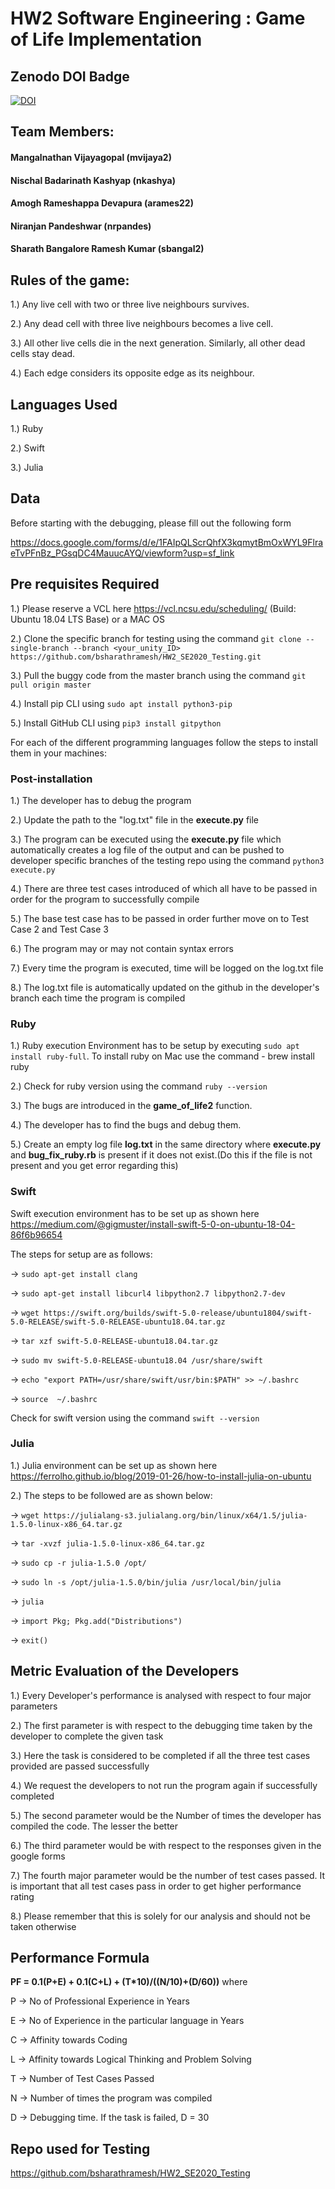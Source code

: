 # HW2 Software Engineering : Game of Life Implementation

## Zenodo DOI Badge
[![DOI](https://zenodo.org/badge/289782467.svg)](https://zenodo.org/badge/latestdoi/289782467)

## Team Members:

#### Mangalnathan Vijayagopal (mvijaya2)

#### Nischal Badarinath Kashyap (nkashya)

#### Amogh Rameshappa Devapura (arames22)

#### Niranjan Pandeshwar (nrpandes)

#### Sharath Bangalore Ramesh Kumar (sbangal2)

## Rules of the game:

1.) Any live cell with two or three live neighbours survives.


2.) Any dead cell with three live neighbours becomes a live cell.


3.) All other live cells die in the next generation. Similarly, all other dead cells stay dead.


4.) Each edge considers its opposite edge as its neighbour.


## Languages Used

1.) Ruby


2.) Swift


3.) Julia


## Data 
Before starting with the debugging, please fill out the following form

https://docs.google.com/forms/d/e/1FAIpQLScrQhfX3kqmytBmOxWYL9FlraeTvPFnBz_PGsqDC4MauucAYQ/viewform?usp=sf_link


## Pre requisites Required 

1.) Please reserve a VCL here https://vcl.ncsu.edu/scheduling/ (Build: Ubuntu 18.04 LTS Base) or a MAC OS


2.) Clone the specific branch for testing using the command `git clone --single-branch --branch <your_unity_ID> https://github.com/bsharathramesh/HW2_SE2020_Testing.git`


3.) Pull the buggy code from the master branch using the command `git pull origin master`


4.) Install pip CLI using `sudo apt install python3-pip`


5.) Install GitHub CLI using `pip3 install gitpython`


For each of the different programming languages follow the steps to install them in your machines:


### Post-installation

1.) The developer has to debug the program


2.) Update the path to the "log.txt" file in the **execute.py** file


3.) The program can be executed using the **execute.py** file which automatically creates a log file of the output and can be pushed to developer specific branches of the testing repo using the command `python3 execute.py`


4.) There are three test cases introduced of which all have to be passed in order for the program to successfully compile


5.) The base test case has to be passed in order further move on to Test Case 2 and Test Case 3


6.) The program may or may not contain syntax errors


7.) Every time the program is executed, time will be logged on the log.txt file


8.) The log.txt file is automatically updated on the github in the developer's branch each time the program is compiled





### Ruby

1.) Ruby execution Environment has to be setup by executing `sudo apt install ruby-full`. To install ruby on Mac use the command - brew install ruby


2.) Check for ruby version using the command `ruby --version`


3.) The bugs are introduced in the **game_of_life2** function.


4.) The developer has to find the bugs and debug them.


5.) Create an empty log file **log.txt** in the same directory where **execute.py** and **bug_fix_ruby.rb** is present if it does not exist.(Do this if the file is not present and you get error regarding this)


### Swift

Swift execution environment has to be set up as shown here https://medium.com/@gigmuster/install-swift-5-0-on-ubuntu-18-04-86f6b96654


The steps for setup are as follows:


-> `sudo apt-get install clang`


-> `sudo apt-get install libcurl4 libpython2.7 libpython2.7-dev`


-> `wget https://swift.org/builds/swift-5.0-release/ubuntu1804/swift-5.0-RELEASE/swift-5.0-RELEASE-ubuntu18.04.tar.gz`


-> `tar xzf swift-5.0-RELEASE-ubuntu18.04.tar.gz`


-> `sudo mv swift-5.0-RELEASE-ubuntu18.04 /usr/share/swift`


-> `echo "export PATH=/usr/share/swift/usr/bin:$PATH" >> ~/.bashrc`


-> `source  ~/.bashrc`


Check for swift version using the command `swift --version`


### Julia

1.) Julia environment can be set up as shown here https://ferrolho.github.io/blog/2019-01-26/how-to-install-julia-on-ubuntu


2.) The steps to be followed are as shown below:

-> `wget https://julialang-s3.julialang.org/bin/linux/x64/1.5/julia-1.5.0-linux-x86_64.tar.gz`


-> `tar -xvzf julia-1.5.0-linux-x86_64.tar.gz`


-> `sudo cp -r julia-1.5.0 /opt/`


-> `sudo ln -s /opt/julia-1.5.0/bin/julia /usr/local/bin/julia`


-> `julia`


-> `import Pkg; Pkg.add("Distributions")`


-> `exit()`

## Metric Evaluation of the Developers

1.) Every Developer's performance is analysed with respect to four major parameters


2.) The first parameter is with respect to the debugging time taken by the developer to complete the given task


3.) Here the task is considered to be completed if all the three test cases provided are passed successfully


4.) We request the developers to not run the program again if successfully completed


5.) The second parameter would be the Number of times the developer has compiled the code. The lesser the better


6.) The third parameter would be with respect to the responses given in the google forms


7.) The fourth major parameter would be the number of test cases passed. It is important that all test cases pass in order to get higher performance rating


8.) Please remember that this is solely for our analysis and should not be taken otherwise


## Performance Formula

**PF = 0.1(P+E) + 0.1(C+L) + (T*10)/((N/10)+(D/60))**
where

P -> No of Professional Experience in Years

E -> No of Experience in the particular language in Years

C -> Affinity towards Coding

L -> Affinity towards Logical Thinking and Problem Solving

T -> Number of Test Cases Passed

N -> Number of times the program was compiled

D -> Debugging time. If the task is failed, D = 30

## Repo used for Testing

https://github.com/bsharathramesh/HW2_SE2020_Testing

